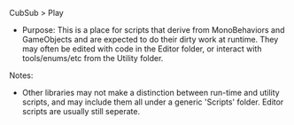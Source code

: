 CubSub > Play

* Purpose: This is a place for scripts that derive from MonoBehaviors and GameObjects and are expected to do their dirty work at runtime. They may often be edited with code in the Editor folder, or interact with tools/enums/etc from the Utility folder. 

Notes:  
* Other libraries may not make a distinction between run-time and utility scripts, and may include them all under a generic 'Scripts' folder. Editor scripts are usually still seperate. 
